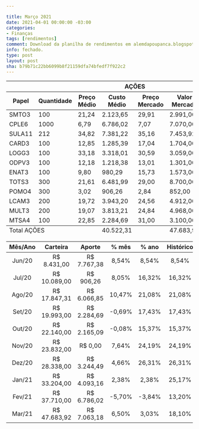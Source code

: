 ```yaml
---

title: Março 2021
date: 2021-04-01 00:00:00 -03:00
categories:
- Finanças
tags: [rendimentos]
comment: Download da planilha de rendimentos em alemdapoupanca.blogspot.com
info: fechado.
type: post
layout: post
sha: b79b71c22bb6099b8f21159dfa74bfedf7f922c2
---
```


<table role="grid"><thead id="j_idt129:j_idt482:0:j_idt489_head"><tr><th id="j_idt129:j_idt482:0:j_idt489:j_idt492" class="ui-state-default tituloRowMobile" role="columnheader" aria-label="AÇÕES" colspan="8"><span class="ui-column-title">AÇÕES</span></th></tr><tr><th id="j_idt129:j_idt482:0:j_idt489:j_idt494" class="ui-state-default" role="columnheader" aria-label="Papel"><span class="ui-column-title">Papel</span></th><th id="j_idt129:j_idt482:0:j_idt489:j_idt495" class="ui-state-default" role="columnheader" aria-label="Quantidade"><span class="ui-column-title">Quantidade</span></th><th id="j_idt129:j_idt482:0:j_idt489:j_idt496" class="ui-state-default" role="columnheader" aria-label="Preço Médio"><span class="ui-column-title">Preço Médio</span></th><th id="j_idt129:j_idt482:0:j_idt489:j_idt497" class="ui-state-default" role="columnheader" aria-label="Custo Médio"><span class="ui-column-title">Custo Médio</span></th><th id="j_idt129:j_idt482:0:j_idt489:j_idt498" class="ui-state-default" role="columnheader" aria-label="Preço Mercado"><span class="ui-column-title">Preço Mercado</span></th><th id="j_idt129:j_idt482:0:j_idt489:j_idt499" class="ui-state-default" role="columnheader" aria-label="Valor Mercado"><span class="ui-column-title">Valor Mercado</span></th><th id="j_idt129:j_idt482:0:j_idt489:j_idt500" class="ui-state-default" role="columnheader" aria-label="% Retorno"><span class="ui-column-title">% Retorno</span></th><th id="j_idt129:j_idt482:0:j_idt489:j_idt501" class="ui-state-default" role="columnheader" aria-label="Retorno"><span class="ui-column-title">Retorno</span></th></tr></thead><tfoot id="j_idt129:j_idt482:0:j_idt489_foot"><tr><td class="ui-state-default" colspan="3">Total AÇÕES</td><td class="ui-state-default">40.522,31</td><td class="ui-state-default"></td><td class="ui-state-default">47.683,92</td><td class="ui-state-default">17,67%</td><td class="ui-state-default">7.161,61</td></tr></tfoot><tbody id="j_idt129:j_idt482:0:j_idt489_data" class="ui-datatable-data ui-widget-content"><tr data-ri="0" class="ui-widget-content ui-datatable-even" role="row"><td role="gridcell">SMTO3</td><td role="gridcell">100</td><td role="gridcell">21,24</td><td role="gridcell">2.123,65</td><td role="gridcell">29,91</td><td role="gridcell">2.991,00</td><td role="gridcell">40,84%</td><td role="gridcell">867,35</td></tr><tr data-ri="1" class="ui-widget-content ui-datatable-odd" role="row"><td role="gridcell">CPLE6</td><td role="gridcell">1000</td><td role="gridcell">6,79</td><td role="gridcell">6.786,02</td><td role="gridcell">7,07</td><td role="gridcell">7.070,00</td><td role="gridcell">4,18%</td><td role="gridcell">283,98</td></tr><tr data-ri="2" class="ui-widget-content ui-datatable-even" role="row"><td role="gridcell">SULA11</td><td role="gridcell">212</td><td role="gridcell">34,82</td><td role="gridcell">7.381,22</td><td role="gridcell">35,16</td><td role="gridcell">7.453,92</td><td role="gridcell">0,98%</td><td role="gridcell">72,70</td></tr><tr data-ri="3" class="ui-widget-content ui-datatable-odd" role="row"><td role="gridcell">CARD3</td><td role="gridcell">100</td><td role="gridcell">12,85</td><td role="gridcell">1.285,39</td><td role="gridcell">17,04</td><td role="gridcell">1.704,00</td><td role="gridcell">32,57%</td><td role="gridcell">418,61</td></tr><tr data-ri="4" class="ui-widget-content ui-datatable-even" role="row"><td role="gridcell">LOGG3</td><td role="gridcell">100</td><td role="gridcell">33,18</td><td role="gridcell">3.318,01</td><td role="gridcell">30,59</td><td role="gridcell">3.059,00</td><td role="gridcell">-7,81%</td><td role="gridcell">-259,01</td></tr><tr data-ri="5" class="ui-widget-content ui-datatable-odd" role="row"><td role="gridcell">ODPV3</td><td role="gridcell">100</td><td role="gridcell">12,18</td><td role="gridcell">1.218,38</td><td role="gridcell">13,01</td><td role="gridcell">1.301,00</td><td role="gridcell">6,78%</td><td role="gridcell">82,62</td></tr><tr data-ri="6" class="ui-widget-content ui-datatable-even" role="row"><td role="gridcell">ENAT3</td><td role="gridcell">100</td><td role="gridcell">9,80</td><td role="gridcell">980,29</td><td role="gridcell">15,73</td><td role="gridcell">1.573,00</td><td role="gridcell">60,46%</td><td role="gridcell">592,71</td></tr><tr data-ri="7" class="ui-widget-content ui-datatable-odd" role="row"><td role="gridcell">TOTS3</td><td role="gridcell">300</td><td role="gridcell">21,61</td><td role="gridcell">6.481,99</td><td role="gridcell">29,00</td><td role="gridcell">8.700,00</td><td role="gridcell">34,22%</td><td role="gridcell">2.218,01</td></tr><tr data-ri="8" class="ui-widget-content ui-datatable-even" role="row"><td role="gridcell">POMO4</td><td role="gridcell">300</td><td role="gridcell">3,02</td><td role="gridcell">906,26</td><td role="gridcell">2,84</td><td role="gridcell">852,00</td><td role="gridcell">-5,99%</td><td role="gridcell">-54,26</td></tr><tr data-ri="9" class="ui-widget-content ui-datatable-odd" role="row"><td role="gridcell">LCAM3</td><td role="gridcell">200</td><td role="gridcell">19,72</td><td role="gridcell">3.943,20</td><td role="gridcell">24,56</td><td role="gridcell">4.912,00</td><td role="gridcell">24,57%</td><td role="gridcell">968,80</td></tr><tr data-ri="10" class="ui-widget-content ui-datatable-even" role="row"><td role="gridcell">MULT3</td><td role="gridcell">200</td><td role="gridcell">19,07</td><td role="gridcell">3.813,21</td><td role="gridcell">24,84</td><td role="gridcell">4.968,00</td><td role="gridcell">30,28%</td><td role="gridcell">1.154,79</td></tr><tr data-ri="11" class="ui-widget-content ui-datatable-odd" role="row"><td role="gridcell">MTSA4</td><td role="gridcell">100</td><td role="gridcell">22,85</td><td role="gridcell">2.284,69</td><td role="gridcell">31,00</td><td role="gridcell">3.100,00</td><td role="gridcell">35,69%</td><td role="gridcell">815,31</td></tr></tbody></table>


| **Mês/Ano** | **Carteira**   | **Aporte**     | **% mês** | **% ano** | **Histórico** |
|:-----------:|:--------------:|:--------------:|:---------:|:---------:|:-------------:|
| Jun/20      |  R$ 8\.431,00  |  R$ 7\.767,38  | 8,54%     | 8,54%     | 8,54%         |
| Jul/20      |  R$ 10\.089,00  |  R$ 906,26     | 8,05%     | 16,32%    | 16,32%        |
| Ago/20     |  R$ 17\.847,31  |  R$ 6\.066,85  | 10,47%     | 21,08%     | 21,08%     |
| Set/20      | R$ 19\.993,00 |  R$ 2\.284,69  | -0,69% | 17,43% | 17,43% |
| Out/20      | R$ 22\.140,00 | R$ 2\.165,09 | -0,08% | 15,37% | 15,37% |
| Nov/20      | R$ 23\.832,00 | R$ 0,00 | 7,64% | 24,19% | 24,19% |
| Dez/20      | R$ 28\.338,00 | R$ 3\.244,49 | 4,66% | 26,31% | 26,31% |
| Jan/21      | R$ 33\.204,00 | R$ 4\.093,16 | 2,38% | 2,38% | 25,17% |
| Fev/21      | R$ 37\.710,00 | R$ 6\.786,02 | -5,70% | -3,84% | 13,20% |
| Mar/21      | R$ 47\.683,92 | R$ 7\.063,18 | 6,50% | 3,03% | 18,10% |